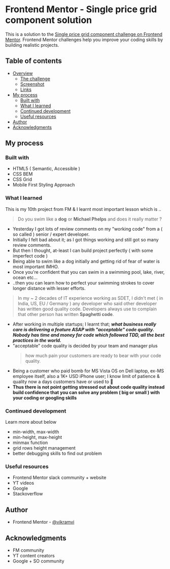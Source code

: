 # Frontend Mentor - Single price grid component solution

This is a solution to the [Single price grid component challenge on Frontend Mentor](https://www.frontendmentor.io/challenges/single-price-grid-component-5ce41129d0ff452fec5abbbc). Frontend Mentor challenges help you improve your coding skills by building realistic projects.

## Table of contents

- [Overview](#overview)
  - [The challenge](#the-challenge)
  - [Screenshot](#screenshot)
  - [Links](#links)
- [My process](#my-process)
  - [Built with](#built-with)
  - [What I learned](#what-i-learned)
  - [Continued development](#continued-development)
  - [Useful resources](#useful-resources)
- [Author](#author)
- [Acknowledgments](#acknowledgments)

## My process

### Built with

- HTML5 ( Semantic, Accessible )
- CSS BEM
- CSS Grid
- Mobile First Styling Approach

### What I learned

This is my 10th project from FM & I learnt most important lesson which is ..

> Do you swim like a **dog** or **Michael Phelps** and does it really matter ?

- Yesterday I got lots of review comments on my "working code" from a ( so called ) senior / expert developer.
- Initially I felt bad about it; as I got things working and still got so many review comments.
- But then I thought, at-least I can build project perfectly ( with some imperfect code )
- Being able to swim like a dog initially and getting rid of fear of water is most important IMHO.
- Once you're confident that you can swim in a swimming pool, lake, river, ocean etc...
- ..then you can learn how to perfect your swimming strokes to cover longer distance with lesser efforts.

> In my ~ 2 decades of IT experience working as SDET, I didn't met ( in India, US, EU / Germany ) any developer who said other developer has written good quality code. Developers always use to complain that other person has written **Spaghetti code**.

- After working in multiple startups; I learnt that; **_what business really care is delivering a feature ASAP with "acceptable" code quality. Nobody has time and money for code which followed TDD, all the best practices in the world._**
- "acceptable" code quality is decided by your team and manager plus
  > how much pain your customers are ready to bear with your code quality.
- Being a customer who paid bomb for MS Vista OS on Dell laptop, ex-MS employee itself, also a 1K+ USD iPhone user; I know limit of patience & quality now a days customers have or used to :rofl:
- **Thus there is not point getting stressed out about code quality instead build confidence that you can solve any problem ( big or small ) with your coding or googling skills**

### Continued development

Learn more about below

- min-width, max-width
- min-height, max-height
- minmax function
- grid rows height management
- better debugging skills to find out problem

### Useful resources

- Frontend Mentor slack community + website
- YT videos
- Google
- Stackoverflow

## Author

- Frontend Mentor - [@vikramvi](https://www.frontendmentor.io/profile/vikramvi)

## Acknowledgments

- FM community
- YT content creators
- Google + SO community
